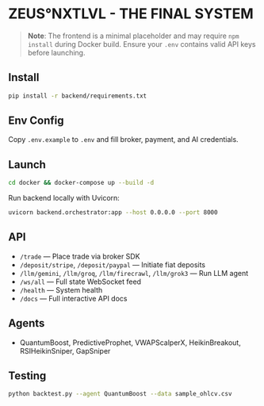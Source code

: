 # ZEUS°NXTLVL - THE FINAL SYSTEM

> **Note**: The frontend is a minimal placeholder and may require `npm install` during Docker build. Ensure your `.env` contains valid API keys before launching.

## Install
```bash
pip install -r backend/requirements.txt
```
## Env Config
Copy `.env.example` to `.env` and fill broker, payment, and AI credentials.

## Launch
```bash
cd docker && docker-compose up --build -d
```

Run backend locally with Uvicorn:
```bash
uvicorn backend.orchestrator:app --host 0.0.0.0 --port 8000
```
## API
- `/trade` — Place trade via broker SDK
- `/deposit/stripe`, `/deposit/paypal` — Initiate fiat deposits
- `/llm/gemini`, `/llm/groq`, `/llm/firecrawl`, `/llm/grok3` — Run LLM agent
 - `/ws/all` — Full state WebSocket feed
 - `/health` — System health
- `/docs` — Full interactive API docs

## Agents
- QuantumBoost, PredictiveProphet, VWAPScalperX, HeikinBreakout, RSIHeikinSniper, GapSniper

## Testing
```bash
python backtest.py --agent QuantumBoost --data sample_ohlcv.csv
```
